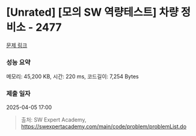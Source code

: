 # [Unrated] [모의 SW 역량테스트] 차량 정비소 - 2477 

[문제 링크](https://swexpertacademy.com/main/code/problem/problemDetail.do?contestProbId=AV6c6bgaIuoDFAXy) 

### 성능 요약

메모리: 45,200 KB, 시간: 220 ms, 코드길이: 7,254 Bytes

### 제출 일자

2025-04-05 17:00



> 출처: SW Expert Academy, https://swexpertacademy.com/main/code/problem/problemList.do